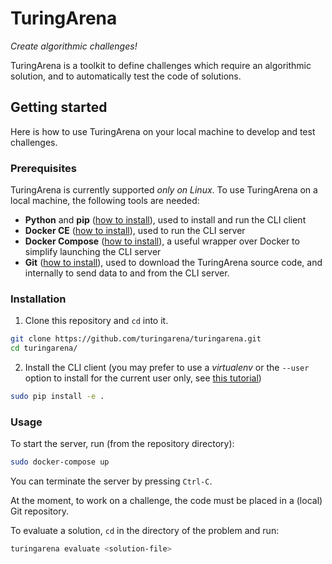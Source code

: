 # TuringArena

*Create algorithmic challenges!*

TuringArena is a toolkit to define challenges which require an algorithmic solution,
and to automatically test the code of solutions.

## Getting started

Here is how to use TuringArena on your local machine to develop and test challenges.

### Prerequisites

TuringArena is currently supported *only on Linux*.
To use TuringArena on a local machine, the following tools are needed:

- **Python** and **pip**
([how to install](https://docs.python.org/3/using/unix.html#getting-and-installing-the-latest-version-of-python)),
used to install and run the CLI client
- **Docker CE** 
([how to install](https://docs.docker.com/install/linux/docker-ce/ubuntu/#install-docker-ce)),
used to run the CLI server
- **Docker Compose** ([how to install](https://docs.docker.com/compose/install/#install-compose)),
a useful wrapper over Docker to simplify launching the CLI server
- **Git** ([how to install](https://git-scm.com/download/linux)),
used to download the TuringArena source code, and internally to send data to and from the CLI server.

### Installation

1. Clone this repository and `cd` into it.
```bash
git clone https://github.com/turingarena/turingarena.git
cd turingarena/
```
2. Install the CLI client
(you may prefer to use a *virtualenv* or the `--user` option to install for the current user only, see
[this tutorial](https://packaging.python.org/tutorials/installing-packages/#installing-from-a-local-src-tree))
```bash
sudo pip install -e .
```

### Usage

To start the server, run (from the repository directory):
```bash
sudo docker-compose up
```

You can terminate the server by pressing `Ctrl-C`.

At the moment, to work on a challenge, the code must be placed in a (local) Git repository.

To evaluate a solution, `cd` in the directory of the problem and run:
```bash
turingarena evaluate <solution-file>
```